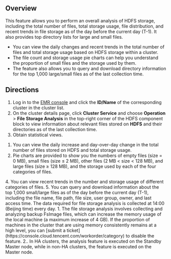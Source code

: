 ## Overview
This feature allows you to perform an overall analysis of HDFS storage, including the total number of files, total storage usage, file distribution, and recent trends in file storage as of the day before the current day (T-1). It also provides top directory lists for large and small files.
- You can view the daily changes and recent trends in the total number of files and total storage usage based on HDFS storage within a cluster.
- The file count and storage usage pie charts can help you understand the proportion of small files and the storage used by them.
- The feature also allows you to query and download directory information for the top 1,000 large/small files as of the last collection time.

## Directions
1. Log in to the [EMR console](https://console.cloud.tencent.com/emr) and click the **ID/Name** of the corresponding cluster in the cluster list.
2. On the cluster details page, click **Cluster Service** and choose **Operation** > **File Storage Analysis** in the top-right corner of the HDFS component block to view information about relevant files stored on **HDFS** and their directories as of the last collection time.
3. Obtain statistical views.
<ol>
<li>You can view the daily increase and day-over-day change in the total number of files stored on HDFS and total storage usage.</li>
<li>Pie charts are provided to show you the numbers of empty files (size = 0 MB), small files (size ≤ 2 MB), other files (2 MB < size < 128 MB), and large files (size ≥ 128 MB), and the storage used by each of the four categories of files.<br></li>
</ol>
4. You can view recent trends in the number and storage usage of different categories of files.
5. You can query and download information about the top 1,000 small/large files as of the day before the current day (T-1), including the file name, file path, file size, user group, owner, and last access time.

<dx-alert infotype="alarm" title="Risk description">
The data required for file storage analysis is collected at 14:00 (Beijing time) every day.
1. The file storage analysis involves collecting and analyzing backup FsImage files, which can increase the memory usage of the local machine (a maximum increase of 4 GB). If the proportion of machines in the cluster that are using memory consistently remains at a high level, you can [submit a ticket](https://console.cloud.tencent.com/workorder/category) to disable the feature. 
2.. In HA clusters, the analysis feature is executed on the Standby Master node, while in non-HA clusters, the feature is executed on the Master node.
</dx-alert>



